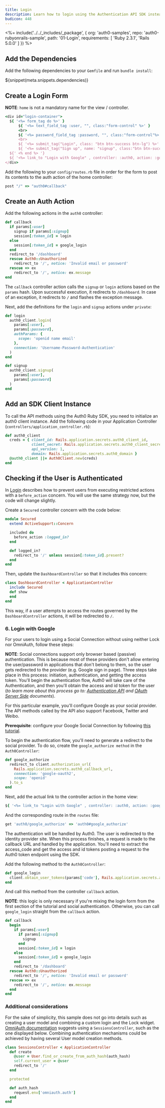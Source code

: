```yaml
---
title: Login
description: Learn how to login using the Authentication API SDK instead of OmniAuth.
budicon: 448
---
```


<%= include('../../_includes/_package', {
  org: 'auth0-samples',
  repo: 'auth0-rubyonrails-sample',
  path: '01-Login',
  requirements: [
    'Ruby 2.3.1',
    'Rails 5.0.0'
  ]
}) %>

## Add the Dependencies

Add the following dependencies to your `Gemfile` and run `bundle install`:

${snippet(meta.snippets.dependencies)}

## Create a Login Form

**NOTE**: `home` is not a mandatory name for the view / controller.

```ruby
<div id="login-container">
  ${ '<%= form_tag do %>' }
      ${ '<%= text_field_tag :user, "", class:"form-control" %>' }
      <br>
      ${ '<%= password_field_tag :password, "", class:"form-control"%>' }</p>
      <br>
      ${ '<%= submit_tag("Login", class: "btn btn-success btn-lg") %>' }
      ${ '<%= submit_tag("Sign up", name: "signup", class:"btn btn-success btn-lg") %>' }
  ${' <% end %> '}
  ${ '<%= link_to "Login with Google" , controller: :auth0, action: :google_authorize %>' }
</div>
```

Add the following to your `config/routes.rb` file in order for the form to post its contents to the auth action of the home controller:

```ruby
post "/" => "auth0#callback"
```

## Create an Auth Action

Add the following actions in the `auth0` controller:

```ruby
def callback
  if params[:user]
    signup if params[:signup]
    session[:token_id] = login
  else
    session[:token_id] = google_login
  end
  redirect_to '/dashboard'
  rescue Auth0::Unauthorized
    redirect_to '/', notice: 'Invalid email or password'
  rescue => ex
    redirect_to '/', notice: ex.message
end
```
The `callback` controller action calls the `signup` or `login` actions based on the `params` hash. Upon successful execution, it redirects to `/dashboard`. In case of an exception, it redirects to `/` and flashes the exception message.

Next, add the definitions for the `login` and `signup` actions under `private`:

```ruby
def login
  auth0_client.login(
    params[:user],
    params[:password],
    authParams: {
      scope: 'openid name email'
    },
    connection: 'Username-Password-Authentication'
  )
end

def signup
  auth0_client.signup(
    params[:user],
    params[:password]
  )
end
```

## Add an SDK Client Instance

To call the API methods using the Auth0 Ruby SDK, you need to initialize an auth0 client instance. Add the following code in your Application Controller (`controllers/application_controller.rb`):

```ruby
def auth0_client
  creds = { client_id: Rails.application.secrets.auth0_client_id,
            client_secret: Rails.application.secrets.auth0_client_secret,
            api_version: 1,
            domain: Rails.application.secrets.auth0_domain }
  @auth0_client ||= Auth0Client.new(creds)
end
```

## Checking if the User is Authenticated

In [Login](/quickstart/webapp/rails/01-login) describes how to prevent users from executing restricted actions with a `before_action` concern. You will use the same strategy now, but the code will change slightly.

Create a `Secured` controller concern with the code below:

```ruby
module Secured
  extend ActiveSupport::Concern

  included do
    before_action :logged_in?
  end

  def logged_in?
    redirect_to '/' unless session[:token_id].present?
  end
end
```

Then, update the `DashboardController` so that it includes this concern:

```ruby
class DashboardController < ApplicationController
  include Secured
  def show
  end
end
```

This way, if a user attempts to access the routes governed by the `DashboardController` actions, it will be redirected to `/`.

### 6. Login with Google

For your users to login using a Social Connection without using neither Lock nor OmniAuth, follow these steps:

**NOTE**: Social connections support only browser based (passive) authentication. This is because most of these providers don't allow entering the user/password in applications that don't belong to them, so the user gets redirected to the provider (e.g. Google sign in page). Three steps take place in this process: initiation, authentication, and getting the access token. You'll begin the authentication flow, Auth0 will take care of the Authentication, and then you'll obtain the access and id token for the user (*to learn more about this process go to: [Authentication API](/api/authentication#!%23get--authorize_social) and [OAuth Server Side](/protocols#oauth-server-side) documents*).

For this particular example, you'll configure Google as your social provider. The API methods called by the API also support Facebook, Twitter and Weibo.

**Prerequisite**: configure your Google Social Connection by following [this tutorial](/connections/social/google).

To begin the authentication flow, you'll need to generate a redirect to the social provider. To do so, create the `google_authorize method` in the `Auth0Controller`:

```ruby
def google_authorize
  redirect_to client.authorization_url(
    Rails.application.secrets.auth0_callback_url,
    connection: 'google-oauth2',
    scope: 'openid'
  ).to_s
end
```

Next, add the actual link to the controller action in the home view:

```ruby
${ '<%= link_to "Login with Google" , controller: :auth0, action: :google_authorize %>' }
```
And the corresponding route in the `routes` file:

```ruby
get 'auth0/google_authorize' => 'auth0#google_authorize'
```

The authentication will be handled by Auth0. The user is redirected to the identity provider site. When this process finishes, a request is made to the callback URL and handled by the application. You'll need to extract the access_code and get the access and id tokens posting a request to the Auth0 token endpoint using the SDK.

Add the following method to the `Auth0Controller`:

```ruby
def google_login
  client.obtain_user_tokens(params['code'], Rails.application.secrets.auth0_callback_url, 'google-oauth2', 'openid')['id_token']
end
```

And call this method from the controller `callback` action.

**NOTE**: this logic is only necessary if you're mixing the login form from the first section of the tutorial and social authentication. Otherwise, you can call `google_login` straight from the `callback` action.

```ruby
def callback
  begin
    if params[:user]
      if params[:signup]
        signup
      end
      session[:token_id] = login
    else
      session[:token_id] = google_login
    end
    redirect_to '/dashboard'
  rescue Auth0::Unauthorized
    redirect_to '/', notice: 'Invalid email or password'
  rescue => ex
    redirect_to '/', notice: ex.message
  end
end
```

### Additional considerations

For the sake of simplicity, this sample does not go into details such as creating a user model and combining a custom login and the Lock widget. [OmniAuth documentation](https://github.com/intridea/omniauth#integrating-omniauth-into-your-application) suggests using a `SessionsController`, such as the one displayed below. Combining authentication mechanisms could be achieved by having several User model creation methods.

```ruby
class SessionsController < ApplicationController
  def create
    @user = User.find_or_create_from_auth_hash(auth_hash)
    self.current_user = @user
    redirect_to '/'
  end

  protected

  def auth_hash
    request.env['omniauth.auth']
  end
end
```
